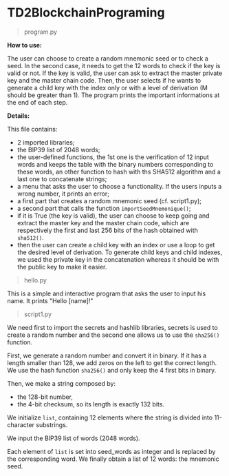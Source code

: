 # TD2BlockchainPrograming


> program.py

**How to use:**

The user can choose to create a random mnemonic seed or to check a seed. 
In the second case, it needs to get the 12 words to check if the key is valid or not. 
If the key is valid, the user can ask to extract the master private key and the master chain code. 
Then, the user selects if he wants to generate a child key with the index only or with a level of derivation (M should be greater than 1). 
The program prints the important informations at the end of each step.



**Details:**

This file contains:
- 2 imported libraries;
- the BIP39 list of 2048 words;
- the user-defined functions, the 1st one is the verification of 12 input words and keeps the table with the binary numbers corresponding to these words, an other function to hash with ths SHA512 algorithm and a last one to concatenate strings;
- a menu that asks the user to choose a functionality. If the users inputs a wrong number, it prints an error;
- a first part that creates a random mnemonic seed (cf. script1.py);
- a second part that calls the function `importSeedMnemonique()`;
- if it is True (the key is valid), the user can choose to keep going and extract the master key and the master chain code, which are respectively the first and last 256 bits of the hash obtained with `sha512()`.
- then the user can create a child key with an index or use a loop to get the desired level of derivation. To generate child keys and child indexes, we used the private key in the concatenation whereas it should be with the public key to make it easier.



> hello.py

This is a simple and interactive program that asks the user to input his name.
It prints "Hello [name]!"


> script1.py

We need first to import the secrets and hashlib libraries, secrets is used to create a random number and the second one allows us to use the `sha256()` function.

First, we generate a random number and convert it in binary. 
If it has a length smaller than 128, we add zeros on the left to get the correct length. 
We use the hash function `sha256()` and only keep the 4 first bits in binary.

Then, we make a string composed by:
- the 128-bit number,
- the 4-bit checksum, 
so its length is exactly 132 bits.

We initialize `list`, containing 12 elements where the string is divided into 11-character substrings.

We input the BIP39 list of words (2048 words).

Each element of `list` is set into seed_words as integer and is replaced by the corresponding word. 
We finally obtain a list of 12 words: the mnemonic seed.


